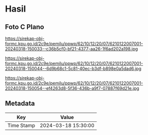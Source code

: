 # Hasil

## Foto C Plano

https://sirekap-obj-formc.kpu.go.id/2c9e/pemilu/ppwp/62/10/12/20/07/6210122007001-20240318-150033--c36b5cf0-bf21-4377-aa26-1f6ad202a198.jpg

https://sirekap-obj-formc.kpu.go.id/2c9e/pemilu/ppwp/62/10/12/20/07/6210122007001-20240318-150044--6d9b68c1-5c81-40ec-b3df-b898e0a5dad6.jpg

https://sirekap-obj-formc.kpu.go.id/2c9e/pemilu/ppwp/62/10/12/20/07/6210122007001-20240318-150054--ef4263d8-5f36-436b-a9f7-07887f69d21e.jpg


## Metadata

| Key        | Value               |
| ---------- | ------------------- |
| Time Stamp | 2024-03-18 15:30:00 |



